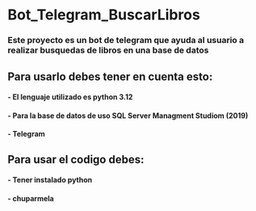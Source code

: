 # Bot_Telegram_BuscarLibros
### Este proyecto es un bot de telegram que ayuda al usuario a realizar busquedas de libros en una base de datos 
## Para usarlo debes tener en cuenta esto:
#### - El lenguaje utilizado es python 3.12
#### - Para la base de datos de uso SQL Server Managment Studiom (2019)
#### - Telegram
## Para usar el codigo debes:
#### - Tener instalado python
#### - chuparmela
